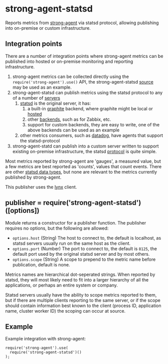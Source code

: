 # strong-agent-statsd

Reports metrics from [strong-agent](https://www.npmjs.org/package/strong-agent)
via statsd protocol, allowing publishing into on-premise or custom
infrastructure.

## Integration points

There are a number of integration points where strong-agent metrics can be
published into hosted or on-premise monitoring and reporting infrastructure.

1. strong-agent metrics can be collected directly using the
   `require('strong-agent').use()` API, the strong-agent-statsd
   [source](https://github.com/strongloop/strong-agent-statsd) may be used as an
   example.
2. strong-agent-statsd can publish metrics using the statsd protocol to any
   of a number of
   [servers](https://github.com/etsy/statsd/wiki#server-implementations)
   1. [statsd](https://github.com/etsy/statsd) is the original server, it has:
       1. a built-in [graphite](http://graphite.wikidot.com/) backend, where
       graphite might be local or [hosted](https://www.hostedgraphite.com/)
       2. other [backends](https://github.com/etsy/statsd/wiki/Backends),
       such as for Zabbix, etc.
       3. support for custom backends, they are easy to write, one of the above
       backends can be used as an example
   2. other metrics consumers, such as
   [datadog](http://docs.datadoghq.com/guides/basic_agent_usage/), have agents
   that support the statsd-protocol
3. strong-agent-statd can publish into a custom server written to support
   existing on-premise infrastructure, the statsd
   [protocol](https://github.com/b/statsd_spec) is quite simple.

Most metrics reported by strong-agent are 'gauges', a measured value, but a few
metrics are best reported as 'counts', values that count events. There are other
[statsd data types](https://github.com/b/statsd_spec#metric-types--formats), but
none are relevant to the metrics currently published by strong-agent.

This publisher uses the [lynx](https://www.npmjs.org/package/lynx) client.

## publisher = require('strong-agent-statsd')([options])

Module returns a constructor for a publisher function. The publisher requires
no options, but the following are allowed:

- `options.host` (String) The host to connect to, the default is localhost,
  as statsd servers usually run on the same host as the client.
- `options.port` (Number) The port to connect to, the default is `8125`, the
  default port used by the original statsd server and by most others.
- `options.scope` (String) A scope to prepend to the metric name before
  publication, default is none.
  
  
Metrics names are hierarchical dot-seperated strings. When reported by statsd,
they will most likely need to fit into a larger hierarchy of all the
applications, or perhaps an entire system or company.

Statsd servers usually have the ability to scope metrics reported to them, but
if there are multiple clients reporting to the same server, or if the scope
should contain information best known to the client (process ID, application
name, cluster worker ID) the scoping can occur at source.

## Example

Example integration with strong-agent:

    require('strong-agent').use(
      require('strong-agent-statsd')()
    );

